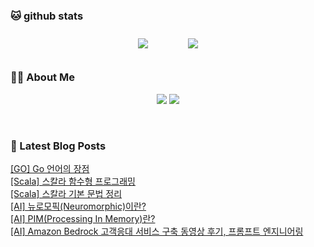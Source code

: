 
###  🐱 github stats  

<div id="main" align="center">
    <img src="https://github-readme-stats.vercel.app/api?username=peterica&count_private=true&show_icons=true&theme=radical"
        style="height: auto; margin-left: 20px; margin-right: 20px; padding: 10px;"/>
    <img src="https://github-readme-stats.vercel.app/api/top-langs/?username=peterica&layout=compact"   
        style="height: auto; margin-left: 20px; margin-right: 20px; padding: 10px;"/>
</div>

###  💁‍♀️ About Me  
<p align="center">
    <a href="https://peterica.tistory.com/"><img src="https://img.shields.io/badge/Blog-FF5722?style=flat-square&logo=Blogger&logoColor=white"/></a>
    <a href="mailto:ilovefran.ofm@gmail.com"><img src="https://img.shields.io/badge/Gmail-d14836?style=flat-square&logo=Gmail&logoColor=white&link=ilovefran.ofm@gmail.com"/></a>
</p>

<br>

### 📕 Latest Blog Posts   

<a href ="https://peterica.tistory.com/774"> [GO] Go 언어의 장점 </a> <br>
<a href ="https://peterica.tistory.com/773"> [Scala] 스칼라 함수형 프로그래밍 </a> <br>
<a href ="https://peterica.tistory.com/772"> [Scala] 스칼라 기본 문법 정리 </a> <br>
<a href ="https://peterica.tistory.com/766"> [AI] 뉴로모픽(Neuromorphic)이란? </a> <br>
<a href ="https://peterica.tistory.com/767"> [AI] PIM(Processing In Memory)란? </a> <br>
<a href ="https://peterica.tistory.com/764"> [AI] Amazon Bedrock  고객응대 서비스 구축 동영상 후기, 프롬프트 엔지니어링 </a> <br>
